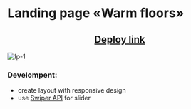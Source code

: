 # Landing page «Warm floors»

<h2 align="center"><a href="https://lp-warmfloors.vercel.app/" target="_blank">Deploy link</a></h2>

![lp-1](https://user-images.githubusercontent.com/39487464/225334393-19e69a5f-63ed-4392-8084-63cf52a5d95d.JPG)

### Develompent:

- create layout with responsive design
- use [Swiper API](https://swiperjs.com/swiper-api) for slider

